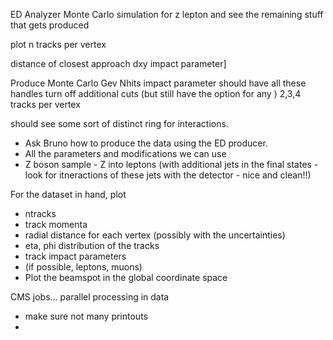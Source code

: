 
ED Analyzer Monte Carlo simulation for z lepton and see the remaining stuff that gets produced

plot n tracks per vertex


distance of closest approach dxy impact parameter]

Produce Monte Carlo
Gev
Nhits
impact parameter 
should have all these handles
turn off additional cuts (but still have the option for any )
2,3,4 tracks per vertex

should see some sort of distinct ring for interactions.


- Ask Bruno how to produce the data using the ED producer.
- All the parameters and modifications we can use
- Z boson sample - Z into leptons (with additional jets in the final states - look for itneractions of these jets with the detector - nice and clean!!)

For the dataset in hand,
plot 
- ntracks
- track momenta 
- radial distance for each vertex (possibly with the uncertainties)
- eta, phi distribution of the tracks 
- track impact parameters 
- (if possible, leptons, muons)
- Plot the beamspot in the global coordinate space 

CMS jobs... parallel processing in data
- make sure not many printouts
- 


